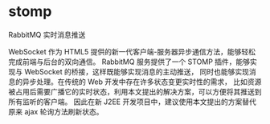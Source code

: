# stomp
RabbitMQ 实时消息推送

WebSocket 作为 HTML5 提供的新一代客户端-服务器异步通信方法，能够轻松完成前端与后台的双向通信。
RabbitMQ 服务提供了一个 STOMP 插件，能够实现与 WebSocket 的桥接，这样既能够实现消息的主动推送，
同时也能够实现消息的异步处理。在传统的 Web 开发中存在许多状态变更实时性的需求，
比如资源被占用后需要广播它的实时状态，利用本文提出的解决方案，可以方便将其推送到所有监听的客户端。
因此在新 J2EE 开发项目中，建议使用本文提出的方案替代原来 ajax 轮询方法刷新状态。